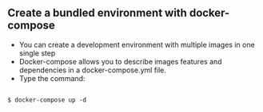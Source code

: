 ##  Create a bundled environment with docker-compose

* You can create a development environment with multiple images in one single step
* Docker-compose allows you to describe images features and dependencies in a docker-compose.yml file.
* Type the command:
<section>
<pre><code data-trim>
$ docker-compose up -d
</code></pre>
</section>
